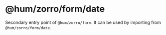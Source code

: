 # @hum/zorro/form/date

Secondary entry point of `@hum/zorro/form`. It can be used by importing from `@hum/zorro/form/date`.

